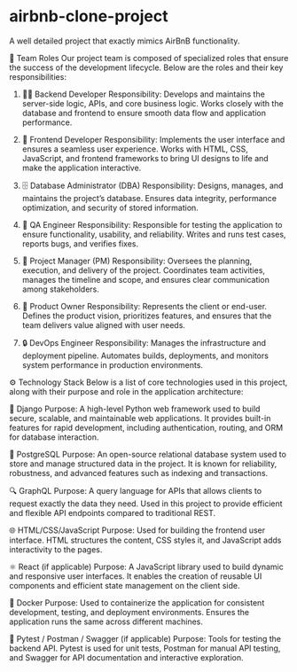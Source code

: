 # airbnb-clone-project
A well detailed project that exactly mimics AirBnB functionality.


📌 Team Roles
Our project team is composed of specialized roles that ensure the success of the development lifecycle. Below are the roles and their key responsibilities:

1. 👨‍💻 Backend Developer
Responsibility:
Develops and maintains the server-side logic, APIs, and core business logic. Works closely with the database and frontend to ensure smooth data flow and application performance.

2. 🎨 Frontend Developer
Responsibility:
Implements the user interface and ensures a seamless user experience. Works with HTML, CSS, JavaScript, and frontend frameworks to bring UI designs to life and make the application interactive.

3. 🗄️ Database Administrator (DBA)
Responsibility:
Designs, manages, and maintains the project’s database. Ensures data integrity, performance optimization, and security of stored information.

4. 🧪 QA Engineer
Responsibility:
Responsible for testing the application to ensure functionality, usability, and reliability. Writes and runs test cases, reports bugs, and verifies fixes.

5. 📂 Project Manager (PM)
Responsibility:
Oversees the planning, execution, and delivery of the project. Coordinates team activities, manages the timeline and scope, and ensures clear communication among stakeholders.

6. 🎯 Product Owner
Responsibility:
Represents the client or end-user. Defines the product vision, prioritizes features, and ensures that the team delivers value aligned with user needs.

7. 🔒 DevOps Engineer
Responsibility:
Manages the infrastructure and deployment pipeline. Automates builds, deployments, and monitors system performance in production environments.




⚙️ Technology Stack
Below is a list of core technologies used in this project, along with their purpose and role in the application architecture:

🐍 Django
Purpose:
A high-level Python web framework used to build secure, scalable, and maintainable web applications. It provides built-in features for rapid development, including authentication, routing, and ORM for database interaction.

🐘 PostgreSQL
Purpose:
An open-source relational database system used to store and manage structured data in the project. It is known for reliability, robustness, and advanced features such as indexing and transactions.

🔍 GraphQL
Purpose:
A query language for APIs that allows clients to request exactly the data they need. Used in this project to provide efficient and flexible API endpoints compared to traditional REST.

🌐 HTML/CSS/JavaScript
Purpose:
Used for building the frontend user interface. HTML structures the content, CSS styles it, and JavaScript adds interactivity to the pages.

⚛️ React (if applicable)
Purpose:
A JavaScript library used to build dynamic and responsive user interfaces. It enables the creation of reusable UI components and efficient state management on the client side.

🐳 Docker
Purpose:
Used to containerize the application for consistent development, testing, and deployment environments. Ensures the application runs the same across different machines.

🧪 Pytest / Postman / Swagger (if applicable)
Purpose:
Tools for testing the backend API. Pytest is used for unit tests, Postman for manual API testing, and Swagger for API documentation and interactive exploration.
